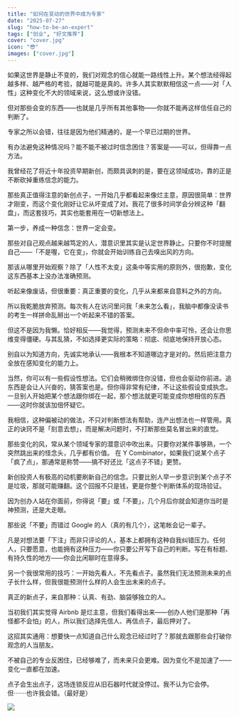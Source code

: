 ```yaml
---
title: "如何在变动的世界中成为专家"
date: "2025-07-27"
slug: "how-to-be-an-expert"
tags: ["创业", "好文推荐"]
cover: "cover.jpg"
icon: "😎"
images: ["cover.jpg"]
---
```

如果这世界是静止不变的，我们对观念的信心就能一路线性上升。某个想法经得起越多样、越严格的考验，就越可能是真的。许多人其实默默相信这一点——对「人性」这种变化不大的领域来说，这么想或许没错。



但对那些会变的东西——也就是几乎所有其他事物——你就不能再这样信任自己的判断了。



专家之所以会错，往往是因为他们精通的，是一个早已过期的世界。



有办法避免这种情况吗？能不能不被过时信念困住？答案是——可以，但得靠一点方法。



我曾经花了将近十年投资早期新创，而颇具讽刺的是，要在这领域成功，靠的正是不断砍掉重练信念的能力。



那些真正值得注意的新创点子，一开始几乎都看起来像烂主意，原因很简单：世界才刚变，而这个变化刚好让它从坏变成了对。我花了很多时间学会分辨这种「翻盘」，而这套技巧，其实也能套用在一切新想法上。



第一步，养成一种信念：世界一定会变。



那些对自己观点越来越笃定的人，潜意识里其实是认定世界静止。只要你不时提醒自己——「不是喔，它在变」，你就会开始训练自己去嗅出风的方向。



那该从哪里开始观察？除了「人性不太变」这条中等实用的原则外，很抱歉，变化这东西基本上没办法准确预测。



听起来像废话，但很重要：真正重要的变化，几乎从来都来自意料之外的方向。



所以我乾脆放弃预测。每次有人在访问里问我「未来怎么看」，我脑中都像没读书的考生一样拼命乱掰出一个听起来不错的答案。



但这不是因为我懒。恰好相反——我觉得，预测未来不但命中率可怜，还会让你思维变得僵硬。与其乱猜，不如选择更实际的策略：彻底、彻底地保持开放心态。



别自以为知道方向，先诚实地承认——我根本不知道哪边才是对的。然后把注意力全放在感知变化的能力上。



当然，你可以有一些假设性想法。它们会稍微绑住你没错，但也会驱动你前进。追东西是会让人兴奋的，猜答案也是。但你得非常有纪律，不让这些假设变成执念。
一旦别人开始把某个想法跟你绑在一起，那个想法就更可能变成你想相信的东西——这时你就该加倍怀疑它。



我相信，这种偏被动的做法，不只对判断想法有帮助，连产出想法也一样管用。真正的诀窍不是「刻意去想」，而是解决问题时，不打断那些莫名冒出来的直觉。



那些变化的风，常从某个领域专家的潜意识中吹出来。只要你对某件事够熟，一个突然跳出来的怪念头，几乎都有价值。
在 Y Combinator，如果我们说某个点子「疯了点」，那通常是称赞——搞不好还比「这点子不错」更赞。



新创投资人有极高的动机要刷新自己的信念。只要比别人早一步意识到某个点子不是垃圾，那就可能赚翻。这个回报不只是钱，更是你整个判断体系的现场验证。



因为创办人站在你面前，你得说「要」或「不要」，几个月后你就会知道你当时是神预测，还是大走眼。



那些说「不要」而错过 Google 的人（真的有几个），这笔帐会记一辈子。



凡是对想法要「下注」而非只评论的人，基本上都拥有这种自我纠错压力。任何人，只要愿意，也能拥有这种压力——你只要公开写下自己的判断。写在有标题、有持久性的地方——你会比闲聊时在意得多。



另一个我很常用的技巧：一开始先看人，不先看点子。虽然我们无法预测未来的点子长什么样，但我很能预测什么样的人会生出未来的点子。



真正的新点子，来自那种：认真、有劲、脑袋够独立的人。



当初我们其实觉得 Airbnb 是烂主意，但我们看得出来——创办人他们是那种「再怪都不会怕」的人，所以我们选择先信人、再信点子，最后押对了。



这招其实通用：想要快一点知道自己什么观念已经过时了？那就去跟那些会打破你观念的人当朋友。



不被自己的专业反困住，已经够难了，而未来只会更难。因为变化不是加速了——变化一直都在加速。



点子会生出点子，这场连锁反应从旧石器时代就没停过。我不认为它会停。
但⋯⋯也许我会错。（最好是）




![](https://prod-files-secure.s3.us-west-2.amazonaws.com/112d0858-5090-4d34-a606-b75eb8d65fd2/46476355-9cf3-4e99-9b7a-3531bc426380/1000202064.png?X-Amz-Algorithm=AWS4-HMAC-SHA256&X-Amz-Content-Sha256=UNSIGNED-PAYLOAD&X-Amz-Credential=ASIAZI2LB466657Q6AVA%2F20251029%2Fus-west-2%2Fs3%2Faws4_request&X-Amz-Date=20251029T010524Z&X-Amz-Expires=3600&X-Amz-Security-Token=IQoJb3JpZ2luX2VjEA8aCXVzLXdlc3QtMiJIMEYCIQDFUHbIzJvzEVb18JYqsq8lFQtCOlLYA0CPrFj9g92tOwIhAKhE%2Blf6qPF6pqaHI7yA8BbFXC7aCc30ci8p4DDfbRtqKogECMj%2F%2F%2F%2F%2F%2F%2F%2F%2F%2FwEQABoMNjM3NDIzMTgzODA1IgxOaCKYSnc552zyiLMq3AP%2FnxmI6g4TbS5uItUdxri5teNwsgW2HVhNxRxbSO0kG489KhyjCwRSM1MXJh31n0Suxu0bQcsaHy%2BFaBY6BHRs9LrS6eumyWHTqzAw1bsFWlCnTnPkbHlF8VK7odMAf3gOonULdXYvaDKFrO7yR38ierqMxkpcTpUvWwQKFS9f1pAcR2cvH92EGDuEytoF5e%2BT6Q%2FNPPGIcXVQ1ZfbHUsWv4pX6RGei%2FaJyAH74J0bGlpIy69EfSeDdcswd75tN0Hwwl7KqIiE%2BMzPFUAnZqVT9XXl2Vrj4zNO2tpntPbrSmgF2iYejRbFLqCFzKU0mV%2Boc%2Biuf1fdzG52K4%2Bxq8OBPWjmh6L277hyegPVtjb%2FD2Nqz1QdlPzQGFAhI4dbts77ix%2BeEQRquDRBuRr90ZBhhkDbVJ%2F6WJxfTQqUKOh14eTYfpp1n1qJhV1BcmXosKZj%2Fc6lUmObAnMP8NDfTZR2PxfpQgnN1%2BxbGowyU%2F1ck3ES0w5Ey0N4Z%2BdHVTAKMjVogE4iO6RL1HRUfvNVQyXgbKdCYizMTwlHhj5nrG2R09kVASP5sapUxvY7hRYlQPDQt4ACAh4eKS93EdHtdMmY%2F4Szn9gq87XEmit%2FfPzLF5KxFnioOsnDId6gmzC2k4XIBjqkAXNEJbwTHaCbbRzlat%2FB5wEzcN%2BQh6PJtQxeX8173M9%2B5Lnnf4iHz0664OLxztP7FTxE5m42oKa2N1F7HT4YJ%2B55qRxDP413qFlR0R4ioqbhmTGdn8r1nQCbWp%2F8yf%2B61EUg1AU17Kh5bkotzCBB6vIu7xhppJSmW5z4nfwzhutqmWWNLz7eSirjes3fANETS138COIx8t5Csaf8Tz3Cev%2BSHnBu&X-Amz-Signature=3673ac5105c78e271c6c4056dfc98785151e8a29194d51f9078c5f41f21edc0e&X-Amz-SignedHeaders=host&x-amz-checksum-mode=ENABLED&x-id=GetObject)

